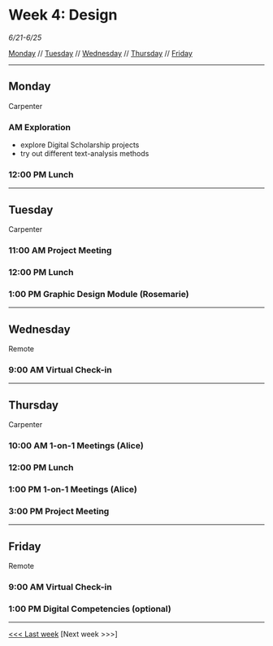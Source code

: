 # Week 4: Design

*6/21-6/25*

[Monday](#monday) // [Tuesday](#tuesday) // [Wednesday](#wednesday) // [Thursday](#thursday) // [Friday](#friday)

---

## Monday
Carpenter

### AM  Exploration
- explore Digital Scholarship projects
- try out different text-analysis methods

### 12:00 PM  Lunch
---

## Tuesday
Carpenter

### 11:00 AM  Project Meeting
### 12:00 PM  Lunch
### 1:00 PM  Graphic Design Module (Rosemarie)
---

## Wednesday
Remote

### 9:00 AM Virtual Check-in

---

## Thursday
Carpenter

### 10:00 AM 1-on-1 Meetings (Alice)
### 12:00 PM  Lunch
### 1:00 PM  1-on-1 Meetings (Alice)
### 3:00 PM  Project Meeting 
---

## Friday
Remote

### 9:00 AM  Virtual Check-in

### 1:00 PM  Digital Competencies (optional)
---

[<<< Last week](/3-text.md) [Next week >>>]
